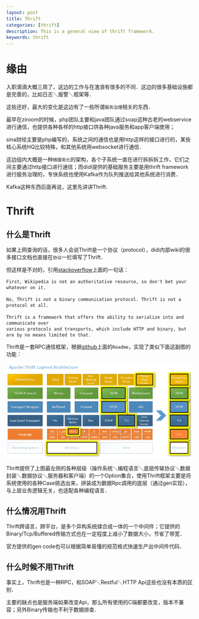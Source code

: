 ```yaml
---
layout: post
title: Thrift
categories: [thrift]
description: This is a general view of thrift framework.
keywords: thrift
---
```

# 缘由

入职滴滴大概三周了，这边的工作与在渣浪有很多的不同．这边的很多基础设施都是完善的，比如日志＼报警＼框架等．

这些还好，最大的变化是这边有了一些所谓`服务治理`相关的东西．

最早在ziroom的时候，php团队主要和java团队通过soap这种古老的webservice进行通信，也提供各种各样的http接口供各种java服务和app客户端使用；

sina财经主要是php编写的，系统之间的通信也是用http这样的接口进行的，某些核心系统HQ比较特殊，和其他系统用websocket进行通信．

这边组内大概是一种`微服务化`的架构，各个子系统一直在进行拆拆拆工作，它们之间主要通过http接口进行通信；而didi提供的基础服务主要是用thrift framework进行服务治理的，专快系统也使用Kafka作为队列推送给其他系统进行消费．

Kafka这种东西后面再说，这里先讲讲Thrift.

# Thrift

## 什么是Thrift

如果上网查询的话，很多人会说Thrift是一个协议（protocol），didi内部wiki的很多接口文档也直接在`协议`一栏填写了Thrift．

但这样是不对的，引用[stackoverflow](https://stackoverflow.com/questions/38088324/thrift-can-use-http-but-it-is-a-binary-communication-protocol)上面的一句话：

    First, Wikipedia is not an authoritative resource, so don't bet your whatever on it.

    No, Thrift is not a binary communication protocol. Thrift is not a protocol at all.

    Thrift is a framework that offers the ability to serialize into and communicate over 
    various protocols and transports, which include HTTP and binary, but are by no means limited to that.
    
Thrift是一套RPC通信框架，根据[github](https://github.com/apache/thrift)上面的`Readme`，实现了类似下面这副图的功能：

![thrift layers](https://github.com/apache/thrift/raw/master/doc/images/thrift-layers.png)

Thrift提供了上图最左侧的各种层级（操作系统＼编程语言＼底层传输协议＼数据封装＼数据协议＼服务器和客户端）的一个Option集合，使用Thrift框架主要是将系统使用的各种Case挑选出来，拼装成为数据Rpc调用的底层（通过gen实现），与上层业务逻辑无关，也适配各种编程语言．

## 什么情况用Thrift

Thrift跨语言，跨平台，是多个异构系统揉合成一体的一个中间件；它提供的Binary/Tcp/Buffered传输方式也在一定程度上减小了数据大小，节省了带宽．

官方提供的gen code也可以根据简单易懂的规范格式快速生产出中间件代码．

## 什么时候不用Thrift

事实上，Thrift也是一种RPC，和SOAP＼Restful＼HTTP Api这些也没有本质的区别．

主要的缺点也是服务端如果改变Api，那么所有使用的C端都要改变，版本不兼容；另外Binary传输也不利于数据排查．

